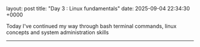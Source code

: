 layout: post
title: "Day 3 : Linux fundamentals"
date: 2025-09-04 22:34:30 +0000

Today I've continued my way through bash terminal commands, linux concepts and system administration skills

---